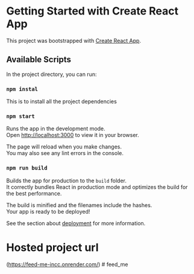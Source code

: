 # Getting Started with Create React App



This project was bootstrapped with [Create React App](https://github.com/facebook/create-react-app).



## Available Scripts

In the project directory, you can run:
### `npm instal`

This is to install all the project dependencies 

### `npm start`

Runs the app in the development mode.\
Open [http://localhost:3000](http://localhost:3000) to view it in your browser.

The page will reload when you make changes.\
You may also see any lint errors in the console.


### `npm run build`

Builds the app for production to the `build` folder.\
It correctly bundles React in production mode and optimizes the build for the best performance.

The build is minified and the filenames include the hashes.\
Your app is ready to be deployed!

See the section about [deployment](https://facebook.github.io/create-react-app/docs/deployment) for more information.

# Hosted project url
(https://feed-me-incc.onrender.com/)
#   f e e d _ m e 
 
 
